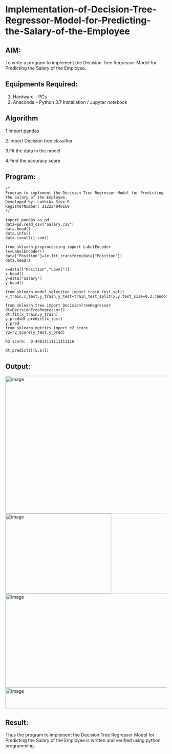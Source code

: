 # Implementation-of-Decision-Tree-Regressor-Model-for-Predicting-the-Salary-of-the-Employee

## AIM:
To write a program to implement the Decision Tree Regressor Model for Predicting the Salary of the Employee.

## Equipments Required:
1. Hardware – PCs
2. Anaconda – Python 3.7 Installation / Jupyter notebook

## Algorithm
1.Import pandas

2.Import Decision tree classifier

3.Fit the data in the model

4.Find the accuracy score

## Program:
```
/*
Program to implement the Decision Tree Regressor Model for Predicting the Salary of the Employee.
Developed by: Lathika Sree R
RegisterNumber: 212224040169 
*/
```

```
import pandas as pd
data=pd.read_csv("Salary.csv")
data.head()
data.info()
data.isnull().sum()
```
```
from sklearn.preprocessing import LabelEncoder
le=LabelEncoder()
data["Position"]=le.fit_transform(data["Position"])
data.head()
```
```
x=data[["Position","Level"]]
x.head()
y=data["Salary"]
y.head()
```
```
from sklearn.model_selection import train_test_split
x_train,x_test,y_train,y_test=train_test_split(x,y,test_size=0.2,random_state=2)
```
```
from sklearn.tree import DecisionTreeRegressor
dt=DecisionTreeRegressor()
dt.fit(x_train,y_train)
y_pred=dt.predict(x_test)
y_pred
from sklearn.metrics import r2_score
r2=r2_score(y_test,y_pred)
```
```
R2 score:  0.48611111111111116
```
```
dt.predict([[5,6]])
```

## Output:

<img width="1763" height="428" alt="image" src="https://github.com/user-attachments/assets/69e3c13d-6845-4d4a-a072-b672bd57a310" />

<img width="331" height="249" alt="image" src="https://github.com/user-attachments/assets/512e518b-3c8b-46d9-8a49-9154136bee38" />

<img width="1751" height="293" alt="image" src="https://github.com/user-attachments/assets/dd303306-d885-4c4e-b2f1-3c7f7a1a7584" />

<img width="1066" height="66" alt="image" src="https://github.com/user-attachments/assets/d65a41e8-dcb1-4133-b7c2-816e879b8eaa" />


## Result:
Thus the program to implement the Decision Tree Regressor Model for Predicting the Salary of the Employee is written and verified using python programming.
